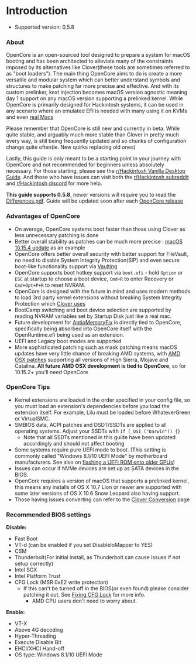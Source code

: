 # Introduction

* Supported version: 0.5.8

### About

OpenCore is an open-sourced tool designed to prepare a system for macOS booting and has been architected to alleviate many of the constraints imposed by its alternatives like Clover(these tools are sometimes referred to as "boot loaders"). The main thing OpenCore aims to do is create a more versatile and modular system which can better understand symbols and structures to make patching far more precise and effective. And with its custom prelinker, kext injection becomes macOS version agnostic meaning day 1 support on any macOS version supporting a prelinked kernel. While OpenCore is primarily designed for Hackintosh systems, it can be used in any scenario where an emulated EFI is needed with many using it on KVMs and even [real Macs](https://forums.macrumors.com/threads/opencore-on-the-mac-pro.2207814/)

Please remember that OpenCore is still new and currently in beta. While quite stable, and arguably much more stable than Clover in pretty much every way, is still being frequently updated and so chunks of configuration change quite often(ie. New quirks replacing old ones)

Lastly, this guide is only meant to be a starting point in your journey with OpenCore and not recommended for beginners unless absolutely necessary. For those starting, please see the [r/Hackintosh Vanilla Desktop Guide](https://hackintosh.gitbook.io/-r-hackintosh-vanilla-desktop-guide/). And those who have issues can visit both the [r/Hackintosh subreddit](https://www.reddit.com/r/hackintosh/) and [r/Hackintosh discord](https://discord.gg/u8V7N5C) for more help.

**This guide supports 0.5.8**, newer versions will require you to read the [Differences.pdf](https://github.com/acidanthera/OpenCorePkg/blob/master/Docs/Differences/Differences.pdf). Guide will be updated soon after each [OpenCore release](https://github.com/acidanthera/OpenCorePkg/releases)

### Advantages of OpenCore

* On average, OpenCore systems boot faster than those using Clover as less unnecessary patching is done
* Better overall stability as patches can be much more precise : [macOS 10.15.4 update](https://www.reddit.com/r/hackintosh/comments/fo9bfv/macos_10154_update/) as an example
* OpenCore offers better overall security with better support for FileVault, no need to disable System Integrity Protection(SIP) and even secure boot-like functionality support via [Vaulting](/post-install/security.md#Vault)
* OpenCore supports boot hotkey support via `boot.efi` - hold `Option` or `ESC` at startup to choose a boot device, `Cmd+R` to enter Recovery or `Cmd+Opt+P+R` to reset NVRAM.
* OpenCore is designed with the future in mind and uses modern methods to load 3rd party kernel extensions without breaking System Integrity Protection which [Clover uses](https://github.com/CloverHackyColor/CloverBootloader/blob/ea3058f86787149a5b159872cda362c1cbb1fc6c/rEFIt_UEFI/Platform/kext_inject.cpp#L990-L1015)
* BootCamp switching and boot device selection are supported by reading NVRAM variables set by Startup Disk just like a real mac.
* Future development for [AptioMemoryFix](https://github.com/acidanthera/AptioFixPkg) is directly tied to OpenCore, specifically being absorbed into OpenCore itself with the OpenRuntime.efi being used as an extension.
* UEFI and Legacy boot modes are supported
* More sophisticated patching such as mask patching means macOS updates have very little chance of breaking AMD systems, with [AMD OSX patches](https://github.com/AMD-OSX/AMD_Vanilla/tree/opencore) supporting all versions of High Sierra, Mojave and Catalina. **All future AMD OSX development is tied to OpenCore**, so for 10.15.2+ you'll need OpenCore

### OpenCore Tips

* Kernel extensions are loaded in the order specified in your config file, so you must load an extension's dependencies before you load the extension itself. For example, Lilu must be loaded before WhateverGreen or VirtualSMC.
* SMBIOS data, ACPI patches and DSDT/SSDTs are applied to all operating systems. Adjust your SSDTs with `If (_OSI ("Darwin")) {}`
  * Note that all SSDTs mentioned in this guide have been updated accordingly and should not affect booting
* Some systems require pure UEFI mode to boot. \(This setting is commonly called "Windows 8.1/10 UEFI Mode" by motherboard manufacturers. See also on [flashing a UEFI ROM onto older GPUs](https://github.com/acidanthera/WhateverGreen/blob/master/Manual/FAQ.Radeon.en.md)\)
* Issues can occur if NVMe devices are set up as SATA devices in the BIOS.
* OpenCore requires a version of macOS that supports a prelinked kernel, this means any installs of OS X 10.7 Lion or newer are supported with some later versions of OS X 10.6 Snow Leopard also having support.
* Those having issues converting can refer to the [Clover Conversion](https://github.com/dortania/OpenCore-Desktop-Guide/tree/master/clover-conversion) page

### Recommended BIOS settings

**Disable:**

* Fast Boot
* VT-d (can be enabled if you set DisableIoMapper to YES)
* CSM
* Thunderbolt(For initial install, as Thunderbolt can cause issues if not setup correctly)
* Intel SGX
* Intel Platform Trust
* CFG Lock (MSR 0xE2 write protection)
  * If this can't be turned off in the BIOS(or even found) please consider patching it out. See [Fixing CFG Lock](extras/msr-lock.md) for more info.
    * AMD CPU users don't need to worry about.

**Enable:**

* VT-X
* Above 4G decoding
* Hyper-Threading
* Execute Disable Bit
* EHCI/XHCI Hand-off
* OS type: Windows 8.1/10 UEFI Mode
